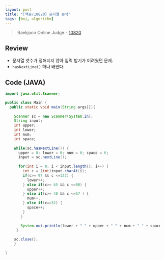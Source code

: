 ```yaml
---
layout: post
title: "[백준/10820] 문자열 분석"
tags: [boj, algorithm]
---
```

> Baekjoon Online Judge - [10820](https://www.acmicpc.net/problem/10820)

## Review
* 문자열 갯수가 정해지지 않아 입력 받기가 어려웠던 문제.
* `hasNextLine()` 하나 배웠다.

## Code (JAVA)
```java
import java.util.Scanner;

public class Main {
  public static void main(String args[]){
    
    Scanner sc = new Scanner(System.in);
    String input;
    int upper;
    int lower;
    int num;
    int space;
 
    while(sc.hasNextLine()) {
      upper = 0; lower = 0; num = 0; space = 0;
      input = sc.nextLine();
      
      for(int i = 0; i < input.length(); i++) {
        int c = (int)input.charAt(i);
        if(c>= 97 && c <=122) {
          lower++;
        } else if(c>= 65 && c <=90) {
          upper++;
        } else if(c>= 48 && c <=57 ) {
          num++;
        } else if(c==32) {
          space++;
        }
       }
       
       System.out.println(lower + " " + upper + " " + num + " " + space);
     }
    
    sc.close();
    }
    
}
```